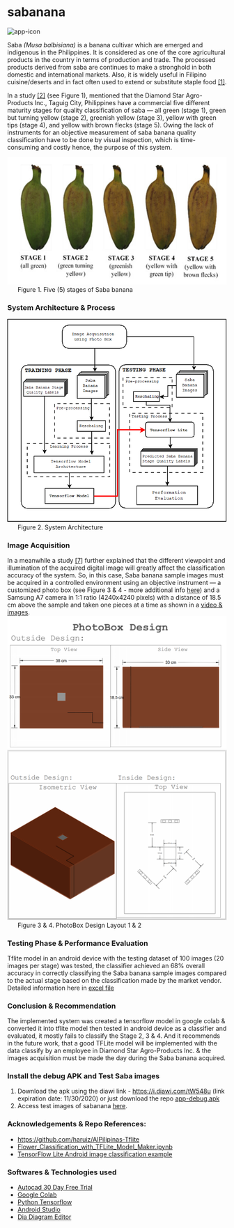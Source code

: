 # sabanana

![app-icon](/docs/app-icon.png?raw=true "app-icon") 

Saba *(Musa balbisiana)* is a banana cultivar which are emerged and indigenous in the Philippines. It is considered as one of the core agricultural products in the country in terms of production and trade. The processed products derived from saba are continues to make a stronghold in both domestic and international markets. Also, it is widely useful in Filipino cuisine/deserts and in fact often used to extend or substitute staple food [[1]](http://cagayandeoro.da.gov.ph/wp-content/uploads/2013/04/SABA-BANANA-PRODUCTION-GUIDE.pdf). 

In a study [[2]](https://www.researchgate.net/publication/329268613_Effect_of_maturity_on_in_vitro_starch_digestibility_of_Saba_banana_Musa_%27saba%27_Musa_acuminata_x_Musa_balbisiana) (see Figure 1), mentioned that the Diamond Star Agro-Products Inc., Taguig City, Philippines have a commercial five different maturity stages for quality classification of saba — all green (stage 1), green but turning yellow (stage 2), greenish yellow (stage 3), yellow with green tips (stage 4), and yellow with brown flecks (stage 5). Owing the lack of instruments for an objective measurement of saba banana quality classification have to be done by visual inspection, which is time-consuming and costly hence, the purpose of this system.

![Saba five(5) stages](/docs/SabaFiveStages.PNG?raw=true "Saba five(5) stages") \
&nbsp;&nbsp;&nbsp;&nbsp;&nbsp;&nbsp;Figure 1. Five (5) stages of Saba banana

### System Architecture & Process

![System Architecture](/docs/SystemArchitecture.png?raw=true "System Architecture") \
&nbsp;&nbsp;&nbsp;&nbsp;&nbsp;&nbsp;Figure 2. System Architecture 

### Image Acquisition 
In a meanwhile a study [[7]](https://www.spiedigitallibrary.org/journals/journal-of-electronic-imaging/volume-25/issue-6/061410/Combining-multiple-features-for-color-texture-classification/10.1117/1.JEI.25.6.061410.short?SSO=1) further explained that the different viewpoint and illumination of the acquired digital image will greatly affect the classification accuracy of the system. So, in this case, Saba banana sample images must be acquired in a controlled environment using an objective instrument ― a customized photo box (see Figure 3 & 4 - more additional info [here](https://drive.google.com/drive/folders/1zj13Nhj801q7b42Yt_YwAsmAwzhU0X81?usp=sharing)) and a Samsung A7 camera in 1:1 ratio (4240x4240 pixels) with a distance of 18.5 cm above the sample and taken one pieces at a time as shown in a [video & images](https://drive.google.com/drive/folders/1hqCVoZ7U2_7YLUU3F9PUOgk7svjTfIt3?usp=sharing).
![PhotoBox Design Layout](/docs/PhotoBoxDesign1.PNG?raw=true "PhotoBox Design Layout")
![PhotoBox Design Layout](/docs/PhotoBoxDesign2.PNG?raw=true "PhotoBox Design Layout")
&nbsp;&nbsp;&nbsp;&nbsp;&nbsp;&nbsp;Figure 3 & 4. PhotoBox Design Layout 1 & 2 

### Testing Phase & Performance Evaluation
Tflite model in an android device with the testing dataset of 100 images (20 images per stage) was tested, the classifier achieved an 68% overall accuracy in correctly classifying the Saba banana sample images compared to the actual stage based on the classification made by the market vendor. Detailed information here in [excel file](https://drive.google.com/file/d/1CRg0NVjT6RguY_hnjwNerKUDtWSlAr0b/view?usp=sharing)

### Conclusion & Recommendation
The implemented system was created a tensorflow model in google colab & converted it into tflite model then tested in android device as a classifier and evaluated, it mostly fails to classify the Stage 2, 3 & 4. And it recommends in the future work, that a good TFLite model will be implemented with the data classify by an employee in Diamond Star Agro-Products Inc. & the images acquisition must be made the day during the Saba banana acquired.

### Install the debug APK and Test Saba images
1. Download the apk using the diawi link - https://i.diawi.com/tW548u (link expiration date: 11/30/2020) or just download the repo [app-debug.apk](https://github.com/nepmontanez/sabanana/blob/main/android/SabananaClassifier/app/build/outputs/apk/debug/app-debug.apk)
2. Access test images of sabanana [here](https://drive.google.com/drive/folders/1WTd0O0yl8tlv3eg4AXFwDrMlcFSIbvnT).

### Acknowledgements & Repo References:
* https://github.com/haruiz/AIPilipinas-Tflite
* [Flower_Classification_with_TFLite_Model_Maker.ipynb](https://colab.research.google.com/github/tensorflow/examples/blob/master/lite/codelabs/flower_classification/ml/Flower_Classification_with_TFLite_Model_Maker.ipynb#scrollTo=w-VDriAdsowu)
* [TensorFlow Lite Android image classification example](https://github.com/tensorflow/examples/tree/master/lite/examples/image_classification/android)

### Softwares & Technologies used
* [Autocad 30 Day Free Trial](https://www.autodesk.com/products/autocad/free-trial?support=ADVANCED)
* [Google Colab](https://colab.research.google.com/github/tensorflow/examples/blob/master/courses/udacity_intro_to_tensorflow_for_deep_learning/l01c01_introduction_to_colab_and_python.ipynb)
* [Python Tensorflow](https://www.tensorflow.org/api_docs/python/tf)
* [Android Studio](https://www.googleadservices.com/pagead/aclk?sa=L&ai=DChcSEwiTqazNoKDtAhUSrJYKHRyOAHMYABAAGgJ0bA&ohost=www.google.com&cid=CAESQOD2AZ6OOar0hfMGS_2FivLqtWL7WDFZO0Ti6qpBWJJ8K5jRcK96pGs52tw_-4P7xTHlDyECzaEzVPA94-fOJHc&sig=AOD64_3_GS6dGOpThU7djb-CqZH8LWOxvw&q&adurl&ved=2ahUKEwiHkqbNoKDtAhViHKYKHWnPAj4Q0Qx6BAgaEAE)
* [Dia Diagram Editor](http://dia-installer.de/download/index.html.en)
